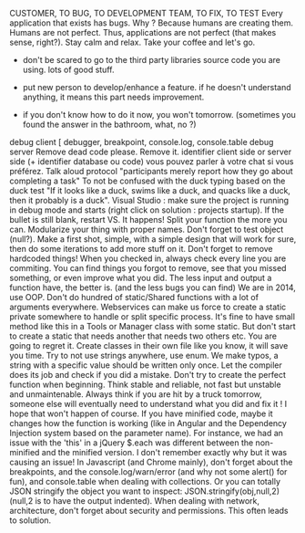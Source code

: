 CUSTOMER, TO BUG, TO DEVELOPMENT TEAM, TO FIX, TO TEST Every application that exists has bugs. Why ? Because humans are creating them. Humans are not perfect. Thus, applications are not perfect (that makes sense, right?). Stay calm and relax. Take your coffee and let's go. 

  * don't be scared to go to the third party libraries source code you are using. lots of good stuff.
  * put new person to develop/enhance a feature. if he doesn't understand anything, it means this part needs improvement.

  * if you don't know how to do it now, you won't tomorrow. (sometimes you found the answer in the bathroom, what, no ?)

debug client [ debugger, breakpoint, console.log, console.table debug server Remove dead code please. Remove it. identifier client side or server side (+ identifier database ou code) vous pouvez parler à votre chat si vous préférez. Talk aloud protocol "participants merely report how they go about completing a task" To not be confused with the duck typing based on the duck test "If it looks like a duck, swims like a duck, and quacks like a duck, then it probably is a duck". Visual Studio : make sure the project is running in debug mode and starts (right click on solution : projects startup). If the bullet is still blank, restart VS. It happens! Split your function the more you can. Modularize your thing with proper names. Don't forget to test object (null?). Make a first shot, simple, with a simple design that will work for sure, then do some iterations to add more stuff on it. Don't forget to remove hardcoded things! When you checked in, always check every line you are commiting. You can find things you forgot to remove, see that you missed something, or even improve what you did. The less input and output a function have, the better is. (and the less bugs you can find) We are in 2014, use OOP. Don't do hundred of static/Shared functions with a lot of arguments everywhere. Webservices can make us force to create a static private somewhere to handle or split specific process. It's fine to have small method like this in a Tools or Manager class with some static. But don't start to create a static that needs another that needs two others etc. You are going to regret it. Create classes in their own file like you know, it will save you time. Try to not use strings anywhere, use enum. We make typos, a string with a specific value should be written only once. Let the compiler does its job and check if you did a mistake. Don't try to create the perfect function when beginning. Think stable and reliable, not fast but unstable and unmaintenable. Always think if you are hit by a truck tomorrow, someone else will eventually need to understand what you did and fix it ! I hope that won't happen of course. If you have minified code, maybe it changes how the function is working (like in Angular and the Dependency Injection system based on the parameter name). For instance, we had an issue with the 'this' in a jQuery $.each was different between the non-minified and the minified version. I don't remember exactly why but it was causing an issue! In Javascript (and Chrome mainly), don't forget about the breakpoints, and the console.log/warn/error (and why not some alert() for fun), and console.table when dealing with collections. Or you can totally JSON stringify the object you want to inspect: JSON.stringify(obj,null,2) (null,2 is to have the output indented). When dealing with network, architecture, don't forget about security and permissions. This often leads to solution.